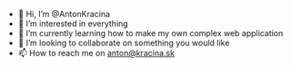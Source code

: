 - 👋 Hi, I’m @AntonKracina
- 👀 I’m interested in everything
- 🌱 I’m currently learning how to make my own complex web application
- 💞️ I’m looking to collaborate on something you would like
- 📫 How to reach me on anton@kracina.sk

<!---
AntonKracina/AntonKracina is a ✨ special ✨ repository because its `README.md` (this file) appears on your GitHub profile.
You can click the Preview link to take a look at your changes.
--->
